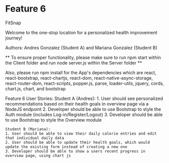 # Feature 6

FitSnap

Welcome to the one-stop location for a personalized health improvement journey!

Authors: Andres Gonzalez (Student A) and Mariana Gonzalez (Student B)

** To ensure proper functionality, please make sure to run npm start within the Client folder
    and run node server.js within the Server folder **

Also, please run npm install for the App's dependencies which are  react, react-bootstrap, react-chartjs, react-dom,
react-native-async-storage, react-router-dom, react-scripts, popper.js, parse, loader-utils, jquery, cords, chart.js, chart, and bootstrap

Feature 6 User Stories:
    Student A (Andres):
    1. User should see personalized recommendations based on their health goals in overview page via a NodeJS endpoint
    2. Developer should be able to use Bootstrap to style the Auth module (includes Log-in/Register/Logout)
    3. Developer should be able to use Bootstrap to style the Overview module

    Student B (Mariana):
    1. User should be able to view their daily calorie entries and edit that individual daily data
    2. User should be able to update their health goals, which would update the existing form instead of creating a new one
    3. Developer should be able to show a users recent progress in overview page, using chart js